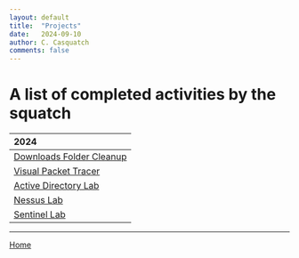 ```yaml
---
layout: default
title:  "Projects"
date:   2024-09-10
author: C. Casquatch
comments: false
---
```


# A list of completed activities by the squatch

| 2024              |
|:------------------|
| [Downloads Folder Cleanup](_posts/Projects/Python/2024-03-01-Download-file-cleanup.md) |
| [Visual Packet Tracer](/Visual-Packet-Tracer.md) |
| [Active Directory Lab](Projects/ActiveDirectoryLab.md) |
| [Nessus Lab](Projects/NessusLab.md) |
| [Sentinel Lab](Projects/SentinelSIEMLab.md) |

* * *
[Home](./index.md)
